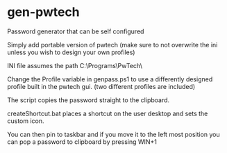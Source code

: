 # gen-pwtech
Password generator that can be self configured


Simply add portable version of pwtech (make sure to not overwrite the ini unless you wish to design your own profiles)

INI file assumes the path C:\Programs\PwTech\


Change the Profile variable in genpass.ps1 to use a differently designed profile built in the pwtech gui. (two different profiles are included)


The script copies the password straight to the clipboard.


createShortcut.bat places a shortcut on the user desktop and sets the custom icon.


You can then pin to taskbar and if you move it to the left most position you can pop a password to clipboard by pressing WIN+1
